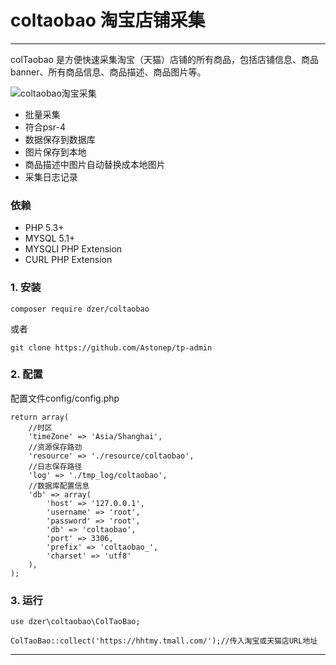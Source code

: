 # coltaobao 淘宝店铺采集

------

colTaobao 是方便快速采集淘宝（天猫）店铺的所有商品，包括店铺信息、商品banner、所有商品信息、商品描述、商品图片等。

![coltaobao淘宝采集](https://pupapi.com/site/img/logo4_200x200.png)

- 批量采集
- 符合psr-4
- 数据保存到数据库
- 图片保存到本地
- 商品描述中图片自动替换成本地图片
- 采集日志记录

### 依赖

- PHP 5.3+
- MYSQL 5.1+
- MYSQLI PHP Extension
- CURL PHP Extension

### 1. 安装

```
composer require dzer/coltaobao

```
或者
```
git clone https://github.com/Astonep/tp-admin
```
### 2. 配置

配置文件config/config.php
```
return array(
    //时区
    'timeZone' => 'Asia/Shanghai',
    //资源保存路劲
    'resource' => './resource/coltaobao',
    //日志保存路径
    'log' => './tmp_log/coltaobao',
    //数据库配置信息
    'db' => array(
        'host' => '127.0.0.1',
        'username' => 'root',
        'password' => 'root',
        'db' => 'coltaobao',
        'port' => 3306,
        'prefix' => 'coltaobao_',
        'charset' => 'utf8'
    ),
);
```

### 3. 运行
```
use dzer\coltaobao\ColTaoBao;

ColTaoBao::collect('https://hhtmy.tmall.com/');//传入淘宝或天猫店URL地址
```
------

